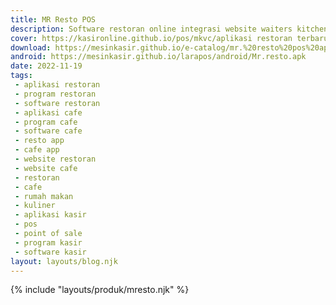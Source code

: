 ```yaml
---
title: MR Resto POS
description: Software restoran online integrasi website waiters kitchen admin dan android app.
cover: https://kasironline.github.io/pos/mkvc/aplikasi restoran terbaru new lengkap mupdate restaurant pos apps.webp
download: https://mesinkasir.github.io/e-catalog/mr.%20resto%20pos%20apps.pdf
android: https://mesinkasir.github.io/larapos/android/Mr.resto.apk
date: 2022-11-19
tags:
 - aplikasi restoran
 - program restoran
 - software restoran
 - aplikasi cafe
 - program cafe
 - software cafe
 - resto app
 - cafe app
 - website restoran
 - website cafe
 - restoran
 - cafe
 - rumah makan
 - kuliner
 - aplikasi kasir
 - pos
 - point of sale
 - program kasir
 - software kasir
layout: layouts/blog.njk
---
```


{% include "layouts/produk/mresto.njk" %}

